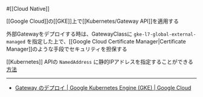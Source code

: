 #[[Cloud Native]]

[[Google Cloud]]の[[GKE]]上で[[Kubernetes/Gateway API]]を適用する

外部Gatewayをデプロイする時は、GatewayClassに `gke-l7-global-external-managed` を指定した上で、[[Google Cloud Certificate Manager|Certificate Manager]]のような手段でセキュリティを担保する

[[Kubernetes]] APIの `NamedAddress` に静的IPアドレスを指定することができる [方法](https://cloud.google.com/kubernetes-engine/docs/how-to/deploying-gateways?hl=ja#gateway_ip_addressing)

---

- [Gateway のデプロイ  |  Google Kubernetes Engine (GKE)  |  Google Cloud](https://cloud.google.com/kubernetes-engine/docs/how-to/deploying-gateways?hl=ja)